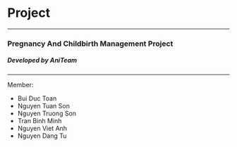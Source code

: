 # Project
***
### Pregnancy And Childbirth Management Project
##### Developed by AniTeam
***
Member:
* Bui Duc Toan
* Nguyen Tuan Son
* Nguyen Truong Son
* Tran Binh Minh
* Nguyen Viet Anh
* Nguyen Dang Tu

